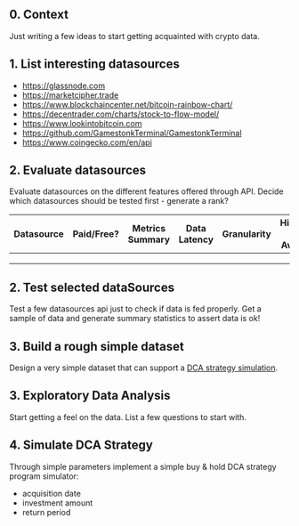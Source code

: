 
## 0. Context
Just writing a few ideas to start getting acquainted with crypto data.

## 1. List interesting datasources

- https://glassnode.com
- https://marketcipher.trade
- https://www.blockchaincenter.net/bitcoin-rainbow-chart/
- https://decentrader.com/charts/stock-to-flow-model/
- https://www.lookintobitcoin.com
- https://github.com/GamestonkTerminal/GamestonkTerminal
- https://www.coingecko.com/en/api

## 2. Evaluate datasources
Evaluate datasources on the different features offered through API.
Decide which datasources should be tested first - generate a rank?

|Datasource|Paid/Free?|Metrics Summary|Data Latency|Granularity|Historical Data Available| Other?|
|---|---|---|---|---|---|---|
|   |   |   |   |   |   |   |
|   |   |   |   |   |   |   |
|   |   |   |   |   |   |   |

## 2. Test selected dataSources
Test a few datasources api just to check if data is fed properly.
Get a sample of data and generate summary statistics to assert data is ok!

## 3. Build a rough simple dataset
Design a very simple dataset that can support a [DCA strategy simulation](https://marketsentiment.substack.com/p/crypto-dca).

## 3. Exploratory Data Analysis
Start getting a feel on the data. List a few questions to start with.

## 4. Simulate DCA Strategy
Through simple parameters implement a simple buy & hold DCA strategy program simulator:
- acquisition date
- investment amount
- return period
